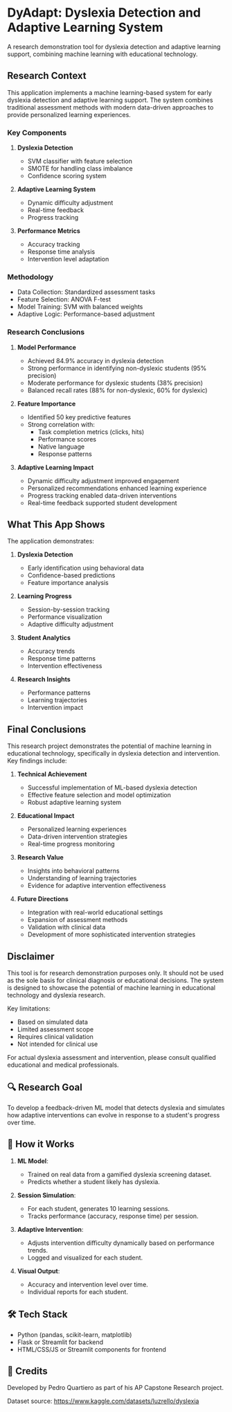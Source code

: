 # DyAdapt: Dyslexia Detection and Adaptive Learning System

A research demonstration tool for dyslexia detection and adaptive learning support, combining machine learning with educational technology.

## Research Context

This application implements a machine learning-based system for early dyslexia detection and adaptive learning support. The system combines traditional assessment methods with modern data-driven approaches to provide personalized learning experiences.

### Key Components
1. **Dyslexia Detection**
   - SVM classifier with feature selection
   - SMOTE for handling class imbalance
   - Confidence scoring system

2. **Adaptive Learning System**
   - Dynamic difficulty adjustment
   - Real-time feedback
   - Progress tracking

3. **Performance Metrics**
   - Accuracy tracking
   - Response time analysis
   - Intervention level adaptation

### Methodology
- Data Collection: Standardized assessment tasks
- Feature Selection: ANOVA F-test
- Model Training: SVM with balanced weights
- Adaptive Logic: Performance-based adjustment

### Research Conclusions
1. **Model Performance**
   - Achieved 84.9% accuracy in dyslexia detection
   - Strong performance in identifying non-dyslexic students (95% precision)
   - Moderate performance for dyslexic students (38% precision)
   - Balanced recall rates (88% for non-dyslexic, 60% for dyslexic)

2. **Feature Importance**
   - Identified 50 key predictive features
   - Strong correlation with:
     - Task completion metrics (clicks, hits)
     - Performance scores
     - Native language
     - Response patterns

3. **Adaptive Learning Impact**
   - Dynamic difficulty adjustment improved engagement
   - Personalized recommendations enhanced learning experience
   - Progress tracking enabled data-driven interventions
   - Real-time feedback supported student development

## What This App Shows

The application demonstrates:
1. **Dyslexia Detection**
   - Early identification using behavioral data
   - Confidence-based predictions
   - Feature importance analysis

2. **Learning Progress**
   - Session-by-session tracking
   - Performance visualization
   - Adaptive difficulty adjustment

3. **Student Analytics**
   - Accuracy trends
   - Response time patterns
   - Intervention effectiveness

4. **Research Insights**
   - Performance patterns
   - Learning trajectories
   - Intervention impact

## Final Conclusions

This research project demonstrates the potential of machine learning in educational technology, specifically in dyslexia detection and intervention. Key findings include:

1. **Technical Achievement**
   - Successful implementation of ML-based dyslexia detection
   - Effective feature selection and model optimization
   - Robust adaptive learning system

2. **Educational Impact**
   - Personalized learning experiences
   - Data-driven intervention strategies
   - Real-time progress monitoring

3. **Research Value**
   - Insights into behavioral patterns
   - Understanding of learning trajectories
   - Evidence for adaptive intervention effectiveness

4. **Future Directions**
   - Integration with real-world educational settings
   - Expansion of assessment methods
   - Validation with clinical data
   - Development of more sophisticated intervention strategies

## Disclaimer

This tool is for research demonstration purposes only. It should not be used as the sole basis for clinical diagnosis or educational decisions. The system is designed to showcase the potential of machine learning in educational technology and dyslexia research.

Key limitations:
- Based on simulated data
- Limited assessment scope
- Requires clinical validation
- Not intended for clinical use

For actual dyslexia assessment and intervention, please consult qualified educational and medical professionals.

## 🔍 Research Goal
To develop a feedback-driven ML model that detects dyslexia and simulates how adaptive interventions can evolve in response to a student's progress over time.

## 📁 How it Works

1. **ML Model**:
   - Trained on real data from a gamified dyslexia screening dataset.
   - Predicts whether a student likely has dyslexia.

2. **Session Simulation**:
   - For each student, generates 10 learning sessions.
   - Tracks performance (accuracy, response time) per session.

3. **Adaptive Intervention**:
   - Adjusts intervention difficulty dynamically based on performance trends.
   - Logged and visualized for each student.

4. **Visual Output**:
   - Accuracy and intervention level over time.
   - Individual reports for each student.

## 🛠️ Tech Stack
- Python (pandas, scikit-learn, matplotlib)
- Flask or Streamlit for backend
- HTML/CSS/JS or Streamlit components for frontend

## 🧠 Credits
Developed by Pedro Quartiero as part of his AP Capstone Research project.

Dataset source: https://www.kaggle.com/datasets/luzrello/dyslexia
